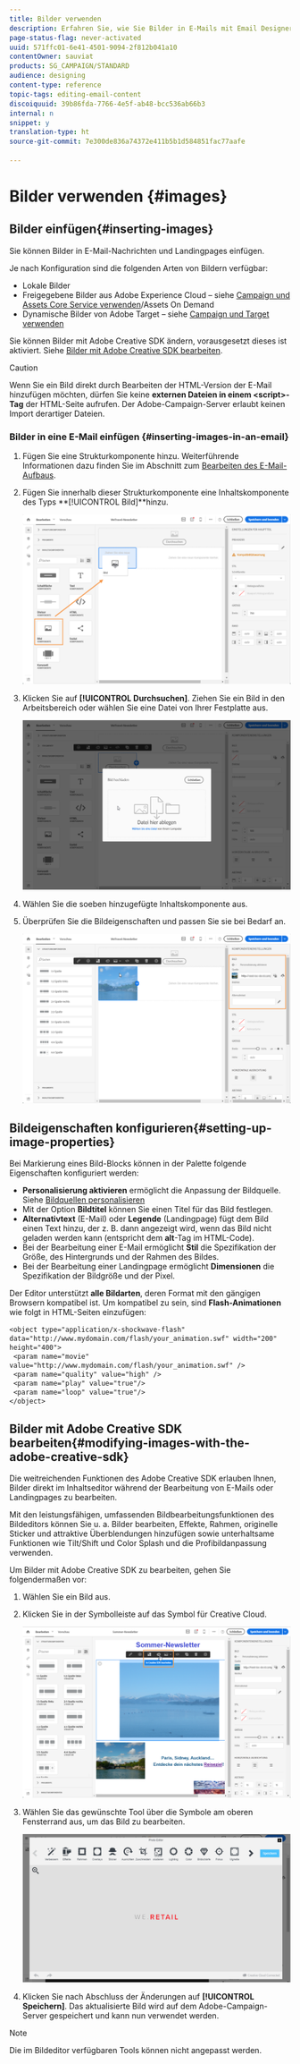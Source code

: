 ```yaml
---
title: Bilder verwenden
description: Erfahren Sie, wie Sie Bilder in E-Mails mit Email Designer verwalten.
page-status-flag: never-activated
uuid: 571ffc01-6e41-4501-9094-2f812b041a10
contentOwner: sauviat
products: SG_CAMPAIGN/STANDARD
audience: designing
content-type: reference
topic-tags: editing-email-content
discoiquuid: 39b86fda-7766-4e5f-ab48-bcc536ab66b3
internal: n
snippet: y
translation-type: ht
source-git-commit: 7e300de836a74372e411b5b1d584851fac77aafe

---
```



# Bilder verwenden {#images}

## Bilder einfügen{#inserting-images}

Sie können Bilder in E-Mail-Nachrichten und Landingpages einfügen.

Je nach Konfiguration sind die folgenden Arten von Bildern verfügbar:

* Lokale Bilder
* Freigegebene Bilder aus Adobe Experience Cloud – siehe [Campaign und Assets Core Service verwenden](../../integrating/using/working-with-campaign-and-assets-core-service.md)/Assets On Demand
* Dynamische Bilder von Adobe Target – siehe [Campaign und Target verwenden](../../integrating/using/about-campaign-target-integration.md)

Sie können Bilder mit Adobe Creative SDK ändern, vorausgesetzt dieses ist aktiviert. Siehe [Bilder mit Adobe Creative SDK bearbeiten](#modifying-images-with-the-adobe-creative-sdk).

>[!CAUTION]
>
>Wenn Sie ein Bild direkt durch Bearbeiten der HTML-Version der E-Mail hinzufügen möchten, dürfen Sie keine **externen Dateien in einem &lt;script>-Tag** der HTML-Seite aufrufen. Der Adobe-Campaign-Server erlaubt keinen Import derartiger Dateien.

### Bilder in eine E-Mail einfügen  {#inserting-images-in-an-email}

1. Fügen Sie eine Strukturkomponente hinzu. Weiterführende Informationen dazu finden Sie im Abschnitt zum [Bearbeiten des E-Mail-Aufbaus](../../designing/using/designing-from-scratch.md#defining-the-email-structure).
1. Fügen Sie innerhalb dieser Strukturkomponente eine Inhaltskomponente des Typs **[!UICONTROL Bild]**hinzu.

   ![](assets/des_insert_images_1.png)

1. Klicken Sie auf **[!UICONTROL Durchsuchen]**. Ziehen Sie ein Bild in den Arbeitsbereich oder wählen Sie eine Datei von Ihrer Festplatte aus.

   ![](assets/des_insert_images_2.png)

1. Wählen Sie die soeben hinzugefügte Inhaltskomponente aus.
1. Überprüfen Sie die Bildeigenschaften und passen Sie sie bei Bedarf an.

   ![](assets/des_insert_images_3.png)

## Bildeigenschaften konfigurieren{#setting-up-image-properties}

Bei Markierung eines Bild-Blocks können in der Palette folgende Eigenschaften konfiguriert werden:

* **Personalisierung aktivieren** ermöglicht die Anpassung der Bildquelle. Siehe [Bildquellen personalisieren](../../designing/using/personalization.md#personalizing-an-image-source)
* Mit der Option **Bildtitel** können Sie einen Titel für das Bild festlegen.
* **Alternativtext** (E-Mail) oder **Legende** (Landingpage) fügt dem Bild einen Text hinzu, der z. B. dann angezeigt wird, wenn das Bild nicht geladen werden kann (entspricht dem **alt**-Tag im HTML-Code).
* Bei der Bearbeitung einer E-Mail ermöglicht **Stil** die Spezifikation der Größe, des Hintergrunds und der Rahmen des Bildes.
* Bei der Bearbeitung einer Landingpage ermöglicht **Dimensionen** die Spezifikation der Bildgröße und der Pixel.

Der Editor unterstützt **alle Bildarten**, deren Format mit den gängigen Browsern kompatibel ist. Um kompatibel zu sein, sind **Flash-Animationen** wie folgt in HTML-Seiten einzufügen:

```
<object type="application/x-shockwave-flash" data="http://www.mydomain.com/flash/your_animation.swf" width="200" height="400">
 <param name="movie" value="http://www.mydomain.com/flash/your_animation.swf" />
 <param name="quality" value="high" />
 <param name="play" value="true"/>
 <param name="loop" value="true"/> 
</object>
```

## Bilder mit Adobe Creative SDK bearbeiten{#modifying-images-with-the-adobe-creative-sdk}

Die weitreichenden Funktionen des Adobe Creative SDK erlauben Ihnen, Bilder direkt im Inhaltseditor während der Bearbeitung von E-Mails oder Landingpages zu bearbeiten.

Mit den leistungsfähigen, umfassenden Bildbearbeitungsfunktionen des Bildeditors können Sie u. a. Bilder bearbeiten, Effekte, Rahmen, originelle Sticker und attraktive Überblendungen hinzufügen sowie unterhaltsame Funktionen wie Tilt/Shift und Color Splash und die Profibildanpassung verwenden.

Um Bilder mit Adobe Creative SDK zu bearbeiten, gehen Sie folgendermaßen vor:

1. Wählen Sie ein Bild aus.
1. Klicken Sie in der Symbolleiste auf das Symbol für Creative Cloud.

   ![](assets/des_creative_sdk_icon.png)

1. Wählen Sie das gewünschte Tool über die Symbole am oberen Fensterrand aus, um das Bild zu bearbeiten.

   ![](assets/email_designer_ccsdktoolbar.png)

1. Klicken Sie nach Abschluss der Änderungen auf **[!UICONTROL Speichern]**. Das aktualisierte Bild wird auf dem Adobe-Campaign-Server gespeichert und kann nun verwendet werden.

>[!NOTE]
Die im Bildeditor verfügbaren Tools können nicht angepasst werden.
